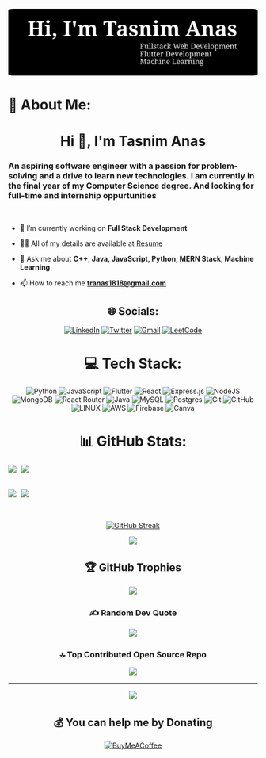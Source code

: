 <div align="center">

![Header](./github-header-image.png)

</div>

# 💫 About Me:

<h1 align="center">Hi 👋, I'm Tasnim Anas</h1>
<h3 align="left">An aspiring software engineer with a passion for problem-solving and a drive to learn new technologies. I am currently in the final year of my Computer Science degree. And looking for full-time and internship oppurtunities</h3>
<br/>

- 🌱 I’m currently working on **Full Stack Development**

- 👨‍💻 All of my details are available at <a href="https://drive.google.com/file/d/1URMf5X-MyYYsySYP_rUqmgkyk8toOMJb/view?usp=drive_link" target="_blank">Resume</a>

- 💬 Ask me about **C++, Java, JavaScript, Python, MERN Stack, Machine Learning**

- 📫 How to reach me **tranas1818@gmail.com**

<div align="center">

## 🌐 Socials:

<div align="center">

[![LinkedIn](https://img.shields.io/badge/linkedin-%230077B5.svg?style=for-the-badge&logo=linkedin&logoColor=white)](https://linkedin.com/in/tasnimanas) [![Twitter](https://img.shields.io/badge/Twitter-%231DA1F2.svg?style=for-the-badge&logo=Twitter&logoColor=white)](https://twitter.com/imtasnimanas) [![Gmail](https://img.shields.io/badge/Gmail-D14836?style=for-the-badge&logo=gmail&logoColor=white)](mailto:tranas1818@gmail.com) [![LeetCode](https://img.shields.io/badge/LeetCode-black?style=for-the-badge&logo=leetcode&logoColor=yellow)](https://leetcode.com/tasnimanas/)

</div>

# 💻 Tech Stack:

<div align="center">

![Python](https://img.shields.io/badge/Python-%23323330.svg?style=for-the-badge&logo=python&logoColor=%23F7DF1E) ![JavaScript](https://img.shields.io/badge/javascript-%23323330.svg?style=for-the-badge&logo=javascript&logoColor=%23F7DF1E) ![Flutter](https://img.shields.io/badge/Flutter-%23323330.svg?style=for-the-badge&logo=flutter&logoColor=blue) ![React](https://img.shields.io/badge/react-%2320232a.svg?style=for-the-badge&logo=react&logoColor=%2361DAFB) ![Express.js](https://img.shields.io/badge/express.js-%23404d59.svg?style=for-the-badge&logo=express&logoColor=%2361DAFB) ![NodeJS](https://img.shields.io/badge/node.js-6DA55F?style=for-the-badge&logo=node.js&logoColor=white) ![MongoDB](https://img.shields.io/badge/MongoDB-%234ea94b.svg?style=for-the-badge&logo=mongodb&logoColor=white) ![React Router](https://img.shields.io/badge/React_Router-CA4245?style=for-the-badge&logo=react-router&logoColor=white) ![Java](https://img.shields.io/badge/java-%23ED8B00.svg?style=for-the-badge&logo=java&logoColor=white) ![MySQL](https://img.shields.io/badge/mysql-%2300f.svg?style=for-the-badge&logo=mysql&logoColor=white) ![Postgres](https://img.shields.io/badge/postgres-%23316192.svg?style=for-the-badge&logo=postgresql&logoColor=white) ![Git](https://img.shields.io/badge/git-%23F05033.svg?style=for-the-badge&logo=git&logoColor=white) ![GitHub](https://img.shields.io/badge/github-%23121011.svg?style=for-the-badge&logo=github&logoColor=white) ![LINUX](https://img.shields.io/badge/Linux-FCC624?style=for-the-badge&logo=linux&logoColor=black) ![AWS](https://img.shields.io/badge/AWS-%23FF9900.svg?style=for-the-badge&logo=amazon-aws&logoColor=white) ![Firebase](https://img.shields.io/badge/firebase-%23039BE5.svg?style=for-the-badge&logo=firebase) ![Canva](https://img.shields.io/badge/Canva-%2300C4CC.svg?style=for-the-badge&logo=Canva&logoColor=white)

</div>

# 📊 GitHub Stats:

<div style="display: flex; flex-direction: row;">
    <img src="http://github-profile-summary-cards.vercel.app/api/cards/stats?username=tasnimanas&theme=vision_friendly_dark" style="margin-right: 10px;">
    <img src="http://github-profile-summary-cards.vercel.app/api/cards/productive-time?username=tasnimanas&theme=vision_friendly_dark&utcOffset=8">
</div>

<br/>
<br/>

<div style="display: flex; flex-direction: row;">
    <img src="http://github-profile-summary-cards.vercel.app/api/cards/repos-per-language?username=tasnimanas&theme=vision_friendly_dark" style="margin-right: 10px;">
    <img src="http://github-profile-summary-cards.vercel.app/api/cards/most-commit-language?username=tasnimanas&theme=vision_friendly_dark">
</div>

<br/>
<br/>

[![GitHub Streak](https://github-readme-streak-stats.herokuapp.com?user=tasnimanas&theme=highcontrast&border_radius=10)](https://git.io/streak-stats)

![](http://github-profile-summary-cards.vercel.app/api/cards/profile-details?username=tasnimanas&theme=vision_friendly_dark)

## 🏆 GitHub Trophies

![](https://github-profile-trophy.vercel.app/?username=tasnimanas&theme=radical&no-frame=false&no-bg=true&margin-w=4)

### ✍️ Random Dev Quote

![](https://quotes-github-readme.vercel.app/api?type=horizontal&theme=radical)

### 🔝 Top Contributed Open Source Repo

![](https://github-contributor-stats.vercel.app/api?username=tasnimanas&limit=5&theme=dark&combine_all_yearly_contributions=true)

---

[![](https://visitcount.itsvg.in/api?id=tasnimanas&icon=4&color=4)](https://visitcount.itsvg.in)

## 💰 You can help me by Donating

[![BuyMeACoffee](https://img.shields.io/badge/Buy%20Me%20a%20Coffee-ffdd00?style=for-the-badge&logo=buy-me-a-coffee&logoColor=black)](https://buymeacoffee.com/tasnimanas)

</div>

